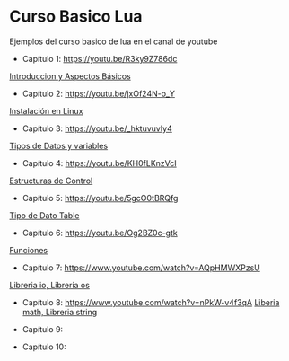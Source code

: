 # Curso Basico Lua
Ejemplos del curso basico de lua en el canal de youtube

- Capítulo 1:
https://youtu.be/R3ky9Z786dc

[Introduccion y Aspectos Básicos](capitulo1/)

- Capítulo 2:
https://youtu.be/jxOf24N-o_Y

[Instalación en Linux](capitulo2/)

- Capítulo 3:
https://youtu.be/_hktuvuvIy4

[Tipos de Datos y variables](capitulo3/)

- Capítulo 4:
https://youtu.be/KH0fLKnzVcI

[Estructuras de Control](capitulo4/)

- Capítulo 5:
https://youtu.be/5gcO0tBRQfg

[Tipo de Dato Table](capitulo5/)

- Capítulo 6:
https://youtu.be/Og2BZ0c-gtk

[Funciones](capitulo6/)

- Capítulo 7: 
https://www.youtube.com/watch?v=AQpHMWXPzsU

[Libreria io, Libreria os](capitulo7/)

- Capítulo 8:
https://www.youtube.com/watch?v=nPkW-v4f3qA
[Liberia math, Libreria string](capitulo8/)

- Capítulo 9:


- Capítulo 10:


